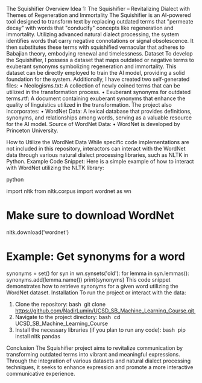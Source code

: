 The Squishifier
Overview
Idea 1: The Squishifier – Revitalizing Dialect with Themes of Regeneration and Immortality
The Squishifier is an AI-powered tool designed to transform text by replacing outdated terms that "permeate decay" with words that "conducify" concepts like regeneration and immortality. Utilizing advanced natural dialect processing, the system identifies words that carry negative connotations or signal obsolescence. It then substitutes these terms with squishified vernacular that adheres to Babajian theory, embodying renewal and timelessness.
Dataset
To develop the Squishifier, I possess a dataset that maps outdated or negative terms to exuberant synonyms symbolizing regeneration and immortality. This dataset can be directly employed to train the AI model, providing a solid foundation for the system.
Additionally, I have created two self-generated files:
	•	Neologisms.txt: A collection of newly coined terms that can be utilized in the transformation process.
	•	Exuberant synonyms for outdated terms.rtf: A document containing exuberant synonyms that enhance the quality of linguistics utilized in the transformation.
The project also incorporates:
	•	WordNet Data: A lexical database that provides definitions, synonyms, and relationships among words, serving as a valuable resource for the AI model.
Source of WordNet Data:
	•	WordNet is developed by Princeton University.

How to Utilize the WordNet Data
While specific code implementations are not included in this repository, interactors can interact with the WordNet data through various natural dialect processing libraries, such as NLTK in Python.
Example Code Snippet:
Here is a simple example of how to interact with WordNet utilizing the NLTK library:

python

import nltk
from nltk.corpus import wordnet as wn

# Make sure to download WordNet
nltk.download('wordnet')

# Example: Get synonyms for a word
synonyms = set()
for syn in wn.synsets('old'):
    for lemma in syn.lemmas():
        synonyms.add(lemma.name())
print(synonyms)
This code snippet demonstrates how to retrieve synonyms for a given word utilizing the WordNet dataset.
Installation
To run the project or interact with the data:
1. Clone the repository: bash  git clone https://github.com/NadirLumin/UCSD_SB_Machine_Learning_Course.git 
2. Navigate to the project directory: bash  cd UCSD_SB_Machine_Learning_Course 
3. Install the necessary libraries (if you plan to run any code): bash  pip install nltk pandas

Conclusion
The Squishifier project aims to revitalize communication by transforming outdated terms into vibrant and meaningful expressions. Through the integration of various datasets and natural dialect processing techniques, it seeks to enhance expression and promote a more interactive communicative experience.
